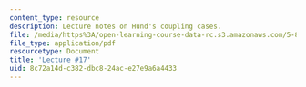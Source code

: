 ```yaml
---
content_type: resource
description: Lecture notes on Hund's coupling cases.
file: /media/https%3A/open-learning-course-data-rc.s3.amazonaws.com/5-80-small-molecule-spectroscopy-and-dynamics-fall-2008/8c72a14dc382dbc824ace27e9a6a4433_17_580ln_fa08.pdf
file_type: application/pdf
resourcetype: Document
title: 'Lecture #17'
uid: 8c72a14d-c382-dbc8-24ac-e27e9a6a4433
---
```

